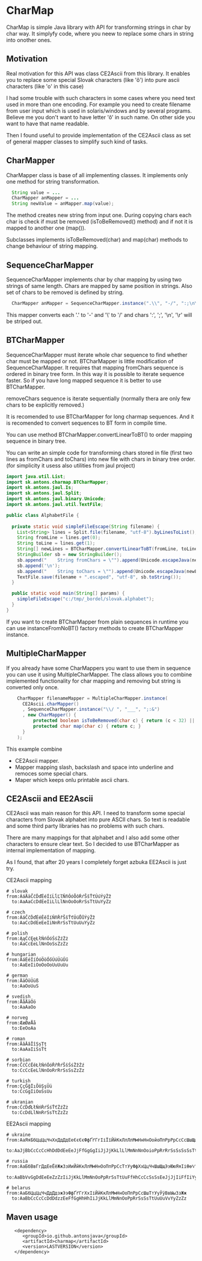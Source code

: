 # CharMap


CharMap is simple Java library with API for transforming strings in char by char way.
It simplyfy code, where you neew to replace some chars in string into onother ones.

## Motivation

Real motivation for this API was class CE2Ascii from this library. It enables you 
to replace some special Slovak characters (like 'ô') into pure ascii characters (like
'o' in this case) 

I had some trouble with such characters in some cases where you need text used in more 
than one encoding. For example you need to create filename from user input which is 
used in solaris/windows and by several programs. Believe me you don't want to have 
letter 'ô' in such name. On other side you want to have that name readable. 

Then I found useful to provide implementation of the CE2Ascii class as set of 
general mapper classes to simplify such kind of tasks. 


## CharMapper

CharMapper class is base of all implementing classes. It implements only one method
for string transformation. 
```java
  String value = ...
  CharMapper anMapper = ...
  String newValue = anMapper.map(value);
```
The method creates new string from input one. During copying chars each char is check
if must be removed (isToBeRemoved() method) and if not it is mapped to another one (map()).

Subclasses implements isToBeRemoved(char) and map(char) methods to change behaviour of 
string mapping. 

## SequenceCharMapper

SequenceCharMapper implements char by char mapping by using two strings of same length. 
Chars are mapped by same position in strings. Also set of chars to be removed is defined 
by string. 
```java
  CharMapper anMapper = SequenceCharMapper.instance(".\\", "-/", ":;\n\r")
```
This mapper converts each '.' to '-' and '\\' to '/' and chars ':', ';', '\n', '\r' will be 
striped out.

## BTCharMapper

SequenceCharMapper must iterate whole char sequence to find whether char must be mapped or not. 
BTCharMapper is little modification of SequenceCharMapper. It requires that mapping fromChars 
sequence is ordered in binary tree form. In this way it is possible to iterate sequence faster. 
So if you have long mapped sequence it is better to use BTCharMapper. 

removeChars sequence is iterate sequentially (normally thera are only few chars to be explicitly 
removed.)

It is recomended to use BTCharMapper for long charmap sequences. And it is recomended to convert 
sequences to BT form in compile time. 

You can use method BTCharMapper.convertLinearToBT() to order mapping sequence in binary tree.

You can write an simple code for transforming chars stored in file (first two lines as fromChars 
and toChars) into new file with chars in binary tree order. (for simplicity it usess also utilities 
from jaul project)
```java
import java.util.List;
import sk.antons.charmap.BTCharMapper;
import sk.antons.jaul.Is;
import sk.antons.jaul.Split;
import sk.antons.jaul.binary.Unicode;
import sk.antons.jaul.util.TextFile;

public class AlphabetFile {
  
  private static void simpleFileEscape(String filename) {
    List<String> lines = Split.file(filename, "utf-8").byLinesToList();
    String fromLine = lines.get(0);
    String toLine = lines.get(1);
    String[] newLines = BTCharMapper.convertLinearToBT(fromLine, toLine, (char)0);
    StringBuilder sb = new StringBuilder();
    sb.append("    String fromChars = \"").append(Unicode.escapeJava(newLines[0])).append("\";"));
    sb.append('\n');
    sb.append("    String toChars = \"").append(Unicode.escapeJava(newLines[1])).append("\";"));
    TextFile.save(filename + ".escaped", "utf-8", sb.toString());
  }

  public static void main(String[] params) {
    simpleFileEscape("c:/tmp/_bordel/slovak.alphabet");
  }
}
```
If you want to create BTCharMapper from plain sequences in runtime you can use instanceFromNoBT() 
factory methods to create BTCharMapper instance. 


## MultipleCharMapper

If you already have some CharMappers you want to use them in sequence you can use it 
using MultipleCharMapper. The class allows you to combine implemented functionality 
for char mapping and removing but string is converted only once. 
```java
    CharMapper filenameMapper = MultipleCharMapper.instance(
      CE2Ascii.charMapper()
      , SequenceCharMapper.instance("\\/ ", "___", ";:&")
      , new CharMapper() {
          protected boolean isToBeRemoved(char c) { return (c < 32) || (c > 126); }
          protected char map(char c) { return c; }
      }
    );
```
This example combine 
 - CE2Ascii mapper.
 - Mapper mapping slash, backslash and space into underline and remoces some special chars.
 - Maper which keeps onlu printable ascii chars.

## CE2Ascii and EE2Ascii

CE2Ascii was main reason for this API. I need to transform some special 
characters from Slovak alphabet into pure ASCII chars. So text is readable 
and some third party libraries has no problems with such chars. 

There are many mappings for that alphabet and I also add some other characters 
to ensure clear text. So I decided to use BTCharMapper as internal implementation 
of mapping. 

As I found, that after 20 years I completely forget azbuka EE2Ascii is just try. 

CE2Ascii mapping
```
# slovak
from:ÁáÄäČčĎďÉéÍíĹĺĽľŇňÓóÔôŔŕŠšŤťÚúÝýŽž
  to:AaAaCcDdEeIiLlLlNnOoOoRrSsTtUuYyZz

# czech
from:ÁáČčĎďÉéĚěÍíŇňŘřŠšŤťÚúŮůÝýŽž
  to:AaCcDdEeEeIiNnRrSsTtUuUuYyZz

# polish
from:ĄąĆćĘęŁłŃńÓóŚśŹźŻż
  to:AaCcEeLlNnOoSsZzZz

# hungarian
from:ÁáÉéÍíÓóÖöŐőÚúÜüŰű
  to:AaEeIiOoOoOoUuUuUu

# german
from:ÄäÖöÜüß
  to:AaOoUuS

# svedish
from:ÅåÄäÖö
  to:AaAaOo

# norveg
from:ÆæØøÅå
  to:EeOoAa

# roman
from:ĂăÂâÎîȘșȚț
  to:AaAaIiSsTt

# sorbian
from:ČčĆćĚěŁłŃńÓóŘřŔŕŠšŚśŽžŹź
  to:CcCcEeLlNnOoRrRrSsSsZzZz

# turkish
from:ÇçĞğİıÖöŞşÜü
  to:CcGgIiOoSsUu

# ukranian
from:ĆćĎďŁłŃńŔŕŚśŤťŹźŻż
  to:CcDdLlNnRrSsTtZzZz
```

EE2Ascii mapping
```
# ukraine
from:АаЯяБбЦцЦцЧчХхДдДдЕеЄєЄєФфҐґГгІіЇїЙйКкЛлЛлМмНнНнОойоПпРрРрСсСсШшЩщТтТтУуЮюВвВвИиийЗзЗзЖж
  to:AaJjBbCcCcCcHhDdDdEeEeJjFfGgGgIiJjJjKkLlLlMmNnNnOoioPpRrRrSsSsSsSsTtTtUuJjVvWwYyYyZzZzZz

# russia
from:АаБбВвГгДдЕеЁёЖжЗзИиЙйКкЛлМмНнОоПпРрСсТтУуФфХхЦцЧчШшЩщЭэЮюЯяІіѲѳѴѵЫы
  to:AaBbVvGgDdEeEeZzZzIiJjKkLlMmNnOoPpRrSsTtUuFfHhCcCcSsSsEeJjJjIiFfIiYy

# belarus
from:АаБбЦцЦцЧчДдДдзжЭэФфҐґГгХхІіЙйКкЛлМмНнОоПпРрСсШшТтУуЎўВвЫыЗзЖж
  to:AaBbCcCcCcDdDdzzEeFfGgHhHhIiJjKkLlMmNnOoPpRrSsSsTtUuUuVvYyZzZz

```

## Maven usage

```
   <dependency>
      <groupId>io.github.antonsjava</groupId>
      <artifactId>charmap</artifactId>
      <version>LASTVERSION</version>
   </dependency>
```



